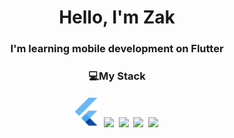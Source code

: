 <div align="center">

# Hello, I'm Zak
### I'm learning mobile development on Flutter 
  ### 💻My Stack
<img src="https://raw.githubusercontent.com/dnfield/flutter_svg/7d374d7107561cbd906d7c0ca26fef02cc01e7c8/example/assets/flutter_logo.svg?sanitize=true" height="50"/>&nbsp;
<img src="https://upload.wikimedia.org/wikipedia/commons/thumb/9/99/Unofficial_JavaScript_logo_2.svg/2048px-Unofficial_JavaScript_logo_2.svg.png" height="50"/>&nbsp;
<img src="https://cdn.iconscout.com/icon/free/png-256/free-html-5-logo-icon-download-in-svg-png-gif-file-formats--programming-langugae-language-pack-logos-icons-1175208.png?f=webp&w=256" height="50"/>&nbsp;
<img src="https://upload.wikimedia.org/wikipedia/commons/thumb/6/62/CSS3_logo.svg/2048px-CSS3_logo.svg.png" height="50"/>&nbsp;
<img src="https://cdn.worldvectorlogo.com/logos/sass-1.svg" height="50"/>&nbsp;
</div>
